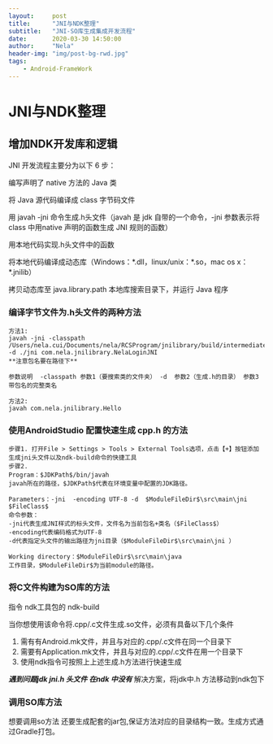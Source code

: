 ```yaml
---
layout:     post
title:      "JNI与NDK整理"
subtitle:   "JNI-SO库生成集成开发流程"
date:       2020-03-30 14:50:00
author:     "Nela"
header-img: "img/post-bg-rwd.jpg"
tags:
    - Android-FrameWork
---
```


# JNI与NDK整理

## 增加NDK开发库和逻辑

JNI 开发流程主要分为以下 6 步：

编写声明了 native 方法的 Java 类

将 Java 源代码编译成 class 字节码文件

用 javah -jni 命令生成.h头文件（javah 是 jdk 自带的一个命令，-jni 参数表示将 class 中用native 声明的函数生成 JNI 规则的函数）

用本地代码实现.h头文件中的函数

将本地代码编译成动态库（Windows：\*.dll，linux/unix：\*.so，mac os x：\*.jnilib）

拷贝动态库至 java.library.path 本地库搜索目录下，并运行 Java 程序

### 编译字节文件为.h头文件的两种方法 
    
    方法1:  
    javah -jni -classpath /Users/nela.cui/Documents/nela/RCSProgram/jnilibrary/build/intermediates/javac/debug/compileDebugJavaWithJavac/classes/   -d ./jni com.nela.jnilibrary.NelaLoginJNI
    **注意包名要在路径下**
    
    参数说明  -classpath 参数1（要搜索类的文件夹） -d  参数2（生成.h的目录） 参数3 带包名的完整类名  
    
    方法2:
    javah com.nela.jnilibrary.Hello

### 使用AndroidStudio 配置快速生成 cpp.h 的方法

    步骤1. 打开File > Settings > Tools > External Tools选项，点击【+】按钮添加生成jni头文件以及ndk-build命令的快捷工具
    步骤2.
    Program：$JDKPath$/bin/javah
    javah所在的路径，$JDKPath$代表在环境变量中配置的JDK路径。
    
    Parameters：-jni  -encoding UTF-8 -d  $ModuleFileDir$\src\main\jni $FileClass$
    命令参数：
    -jni代表生成JNI样式的标头文件，文件名为当前包名+类名（$FileClass$）
    -encoding代表编码格式为UTF-8
    -d代表指定头文件的输出路径为jni目录（$ModuleFileDir$\src\main\jni ）
    
    Working directory：$ModuleFileDir$\src\main\java
    工作目录，$ModuleFileDir$为当前module的路径。

### 将C文件构建为SO库的方法

指令 ndk工具包的 ndk-build

当你想使用该命令将.cpp/.c文件生成.so文件，必须有具备以下几个条件

1. 需有有Android.mk文件，并且与对应的.cpp/.c文件在同一个目录下
2. 需要有Application.mk文件，并且与对应的.cpp/.c文件在用一个目录下
3. 使用ndk指令可按照上上述生成.h方法进行快速生成

***遇到问题jdk jni.h 头文件 在ndk 中没有*** 解决方案，将jdk中.h 方法移动到ndk包下

### 调用SO库方法
想要调用so方法 还要生成配套的jar包,保证方法对应的目录结构一致。生成方式通过Gradle打包。
